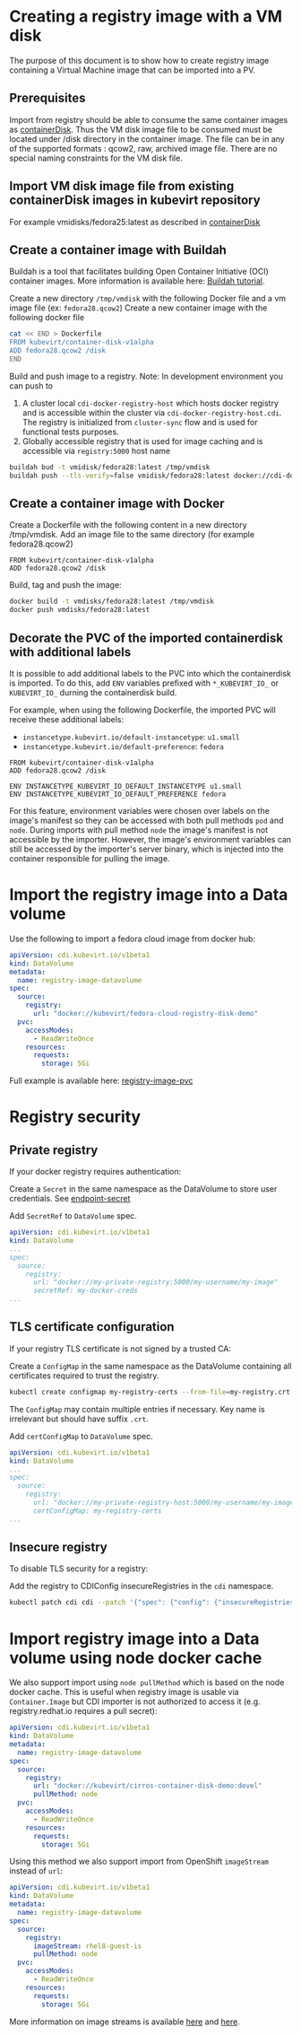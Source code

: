 # Creating a registry image with a VM disk
The purpose of this document is to show how to create registry image containing a Virtual Machine image that can be imported into a PV.

## Prerequisites
Import from registry should be able to consume the same container images as [containerDisk](https://github.com/kubevirt/kubevirt/blob/main/docs/container-register-disks.md).
Thus the VM disk image file to be consumed must be located under /disk directory in the container image. The file can be in any of the supported formats : qcow2, raw, archived image file. There are no special naming constraints for the VM disk file.

## Import VM disk image file from existing containerDisk images in kubevirt repository
For example vmidisks/fedora25:latest as described in [containerDisk](https://github.com/kubevirt/kubevirt/blob/main/docs/container-register-disks.md)

## Create a container image with Buildah
Buildah is a tool that facilitates building Open Container Initiative (OCI) container images.
More information is available here: [Buildah tutorial](https://github.com/containers/buildah/blob/main/docs/tutorials/02-registries-repositories.md).

Create a new directory `/tmp/vmdisk` with the following Docker file and a vm image file (ex: `fedora28.qcow2`)
Create a new container image with the following docker file

```bash
cat << END > Dockerfile
FROM kubevirt/container-disk-v1alpha
ADD fedora28.qcow2 /disk
END
```
Build and push image to a registry.
Note: In development environment you can push to
1. A cluster local `cdi-docker-registry-host` which hosts docker registry and is accessible within the cluster via `cdi-docker-registry-host.cdi`. The registry is initialized from `cluster-sync` flow and is used for functional tests purposes.
2. Globally accessible registry that is used for image caching and is accessible via `registry:5000` host name

```bash
buildah bud -t vmidisk/fedora28:latest /tmp/vmdisk
buildah push --tls-verify=false vmidisk/fedora28:latest docker://cdi-docker-registry-host.cdi/fedora28:latest

```
## Create a container image with Docker

Create a Dockerfile with the following content in a new directory /tmp/vmdisk. Add an image file to the same directory (for example fedora28.qcow2)

```
FROM kubevirt/container-disk-v1alpha
ADD fedora28.qcow2 /disk
```

Build, tag and push the image:

```bash
docker build -t vmdisks/fedora28:latest /tmp/vmdisk
docker push vmdisks/fedora28:latest

```

## Decorate the PVC of the imported containerdisk with additional labels

It is possible to add additional labels to the PVC into which the
containerdisk is imported. To do this, add `ENV` variables prefixed with
`*_KUBEVIRT_IO_` or `KUBEVIRT_IO_` durning the containerdisk build.


For example, when using the following Dockerfile, the imported PVC will
receive these additional labels:
- `instancetype.kubevirt.io/default-instancetype`: `u1.small`
- `instancetype.kubevirt.io/default-preference`: `fedora`

```
FROM kubevirt/container-disk-v1alpha
ADD fedora28.qcow2 /disk

ENV INSTANCETYPE_KUBEVIRT_IO_DEFAULT_INSTANCETYPE u1.small
ENV INSTANCETYPE_KUBEVIRT_IO_DEFAULT_PREFERENCE fedora
```

For this feature, environment variables were chosen over labels on the image's
manifest so they can be accessed with both pull methods `pod` and
`node`. During imports with pull method `node` the image's manifest is not
accessible by the importer. However, the image's environment variables can
still be accessed by the importer's server binary, which is injected into the
container responsible for pulling the image.

# Import the registry image into a Data volume

Use the following to import a fedora cloud image from docker hub:
```yaml
apiVersion: cdi.kubevirt.io/v1beta1
kind: DataVolume
metadata:
  name: registry-image-datavolume
spec:
  source:
    registry:
      url: "docker://kubevirt/fedora-cloud-registry-disk-demo"
  pvc:
    accessModes:
      - ReadWriteOnce
    resources:
      requests:
        storage: 5Gi
```
Full example is available here: [registry-image-pvc](../manifests/example/registry-image-datavolume.yaml)

# Registry security

## Private registry

If your docker registry requires authentication:

Create a `Secret` in the same namespace as the DataVolume to store user credentials.  See [endpoint-secret](../manifests/example/endpoint-secret.yaml)

Add `SecretRef` to `DataVolume` spec.

```yaml
apiVersion: cdi.kubevirt.io/v1beta1
kind: DataVolume
...
spec:
  source:
    registry:
      url: "docker://my-private-registry:5000/my-username/my-image"
      secretRef: my-docker-creds
...
```

## TLS certificate configuration

If your registry TLS certificate is not signed by a trusted CA:

Create a `ConfigMap`  in the same namespace as the DataVolume containing all certificates required to trust the registry.

```bash
kubectl create configmap my-registry-certs --from-file=my-registry.crt
```

The `ConfigMap` may contain multiple entries if necessary.  Key name is irrelevant but should have suffix `.crt`.

Add `certConfigMap` to `DataVolume` spec.

```yaml
apiVersion: cdi.kubevirt.io/v1beta1
kind: DataVolume
...
spec:
  source:
    registry:
      url: "docker://my-private-registry-host:5000/my-username/my-image"
      certConfigMap: my-registry-certs
...
```

## Insecure registry

To disable TLS security for a registry:

Add the registry to CDIConfig insecureRegistries in the `cdi` namespace.

```bash
kubectl patch cdi cdi --patch '{"spec": {"config": {"insecureRegistries": ["my-private-registry-host:5000"]}}}' --type merge
```

# Import registry image into a Data volume using node docker cache

We also support import using `node pullMethod` which is based on the node docker cache. This is useful when registry image is usable via `Container.Image` but CDI  importer is not authorized to access it (e.g. registry.redhat.io requires a pull secret):

```yaml
apiVersion: cdi.kubevirt.io/v1beta1
kind: DataVolume
metadata:
  name: registry-image-datavolume
spec:
  source:
    registry:
      url: "docker://kubevirt/cirros-container-disk-demo:devel"
      pullMethod: node
  pvc:
    accessModes:
      - ReadWriteOnce
    resources:
      requests:
        storage: 5Gi
```

Using this method we also support import from OpenShift `imageStream` instead of `url`:

```yaml
apiVersion: cdi.kubevirt.io/v1beta1
kind: DataVolume
metadata:
  name: registry-image-datavolume
spec:
  source:
    registry:
      imageStream: rhel8-guest-is
      pullMethod: node
  pvc:
    accessModes:
      - ReadWriteOnce
    resources:
      requests:
        storage: 5Gi
```

More information on image streams is available [here](https://docs.openshift.com/container-platform/4.8/openshift_images/image-streams-manage.html) and [here](https://www.tutorialworks.com/openshift-imagestreams).

